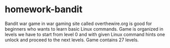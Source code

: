 # homework-bandit

Bandit war game in war gaming site called overthewire.org is good for beginners who wants to learn basic Linux commands. Game is organized in levels we have to start from level 0 and with given Linux command hints one unlock and proceed to the next levels. Game contains 27 levels.

